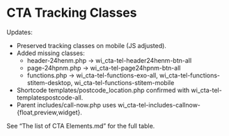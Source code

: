 # CTA Tracking Classes

Updates:
- Preserved tracking classes on mobile (JS adjusted).
- Added missing classes:
  - header-24henm.php → wi_cta-tel-header24henm-btn-all
  - page-24hpnm.php → wi_cta-tel-page24hpnm-btn-all
  - functions.php → wi_cta-tel-functions-exo-all, wi_cta-tel-functions-stitem-desktop, wi_cta-tel-functions-stitem-mobile
- Shortcode templates/postcode_location.php confirmed with wi_cta-tel-templatespostcode-all.
- Parent includes/call-now.php uses wi_cta-tel-includes-callnow-{float,preview,widget}.

See “The list of CTA Elements.md” for the full table.